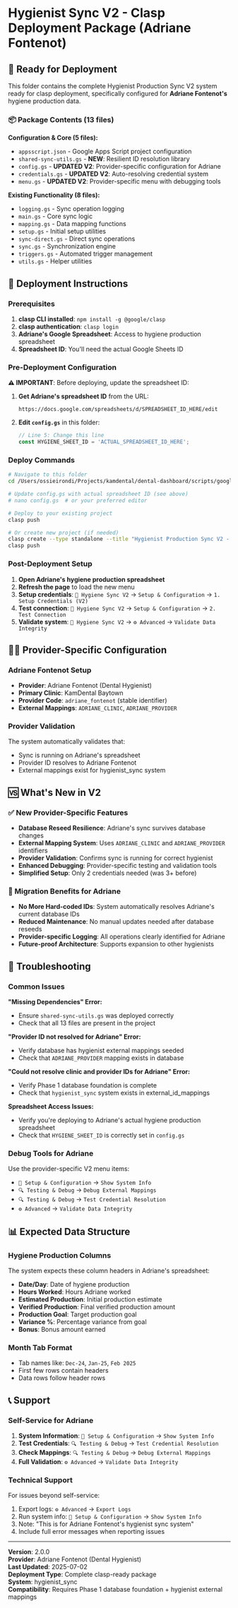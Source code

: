 # Hygienist Sync V2 - Clasp Deployment Package (Adriane Fontenot)

## 🚀 Ready for Deployment

This folder contains the complete Hygienist Production Sync V2 system ready for clasp deployment, specifically configured for **Adriane Fontenot's** hygiene production data.

### 📦 Package Contents (13 files)

**Configuration & Core (5 files):**
- `appsscript.json` - Google Apps Script project configuration
- `shared-sync-utils.gs` - **NEW**: Resilient ID resolution library
- `config.gs` - **UPDATED V2**: Provider-specific configuration for Adriane
- `credentials.gs` - **UPDATED V2**: Auto-resolving credential system
- `menu.gs` - **UPDATED V2**: Provider-specific menu with debugging tools

**Existing Functionality (8 files):**
- `logging.gs` - Sync operation logging
- `main.gs` - Core sync logic
- `mapping.gs` - Data mapping functions
- `setup.gs` - Initial setup utilities
- `sync-direct.gs` - Direct sync operations
- `sync.gs` - Synchronization engine
- `triggers.gs` - Automated trigger management
- `utils.gs` - Helper utilities

## 🎯 Deployment Instructions

### Prerequisites
1. **clasp CLI installed**: `npm install -g @google/clasp`
2. **clasp authentication**: `clasp login`
3. **Adriane's Google Spreadsheet**: Access to hygiene production spreadsheet
4. **Spreadsheet ID**: You'll need the actual Google Sheets ID

### Pre-Deployment Configuration
**⚠️ IMPORTANT**: Before deploying, update the spreadsheet ID:

1. **Get Adriane's spreadsheet ID** from the URL:
   ```
   https://docs.google.com/spreadsheets/d/SPREADSHEET_ID_HERE/edit
   ```

2. **Edit `config.gs`** in this folder:
   ```javascript
   // Line 5: Change this line
   const HYGIENE_SHEET_ID = 'ACTUAL_SPREADSHEET_ID_HERE';
   ```

### Deploy Commands
```bash
# Navigate to this folder
cd /Users/ossieirondi/Projects/kamdental/dental-dashboard/scripts/google-apps-script/deploy-hygienist-sync-v2

# Update config.gs with actual spreadsheet ID (see above)
# nano config.gs  # or your preferred editor

# Deploy to your existing project
clasp push

# Or create new project (if needed)
clasp create --type standalone --title "Hygienist Production Sync V2 - Adriane"
clasp push
```

### Post-Deployment Setup
1. **Open Adriane's hygiene production spreadsheet**
2. **Refresh the page** to load the new menu
3. **Setup credentials**: `🦷 Hygiene Sync V2` → `Setup & Configuration` → `1. Setup Credentials (V2)`
4. **Test connection**: `🦷 Hygiene Sync V2` → `Setup & Configuration` → `2. Test Connection`
5. **Validate system**: `🦷 Hygiene Sync V2` → `⚙️ Advanced` → `Validate Data Integrity`

## 🧑‍⚕️ Provider-Specific Configuration

### Adriane Fontenot Setup
- **Provider**: Adriane Fontenot (Dental Hygienist)
- **Primary Clinic**: KamDental Baytown
- **Provider Code**: `adriane_fontenot` (stable identifier)
- **External Mappings**: `ADRIANE_CLINIC`, `ADRIANE_PROVIDER`

### Provider Validation
The system automatically validates that:
- Sync is running on Adriane's spreadsheet
- Provider ID resolves to Adriane Fontenot
- External mappings exist for hygienist_sync system

## 🆚 What's New in V2

### ✅ New Provider-Specific Features
- **Database Reseed Resilience**: Adriane's sync survives database changes
- **External Mapping System**: Uses `ADRIANE_CLINIC` and `ADRIANE_PROVIDER` identifiers
- **Provider Validation**: Confirms sync is running for correct hygienist
- **Enhanced Debugging**: Provider-specific testing and validation tools
- **Simplified Setup**: Only 2 credentials needed (was 3+ before)

### 🔄 Migration Benefits for Adriane
- **No More Hard-coded IDs**: System automatically resolves Adriane's current database IDs
- **Reduced Maintenance**: No manual updates needed after database reseeds  
- **Provider-specific Logging**: All operations clearly identified for Adriane
- **Future-proof Architecture**: Supports expansion to other hygienists

## 🔧 Troubleshooting

### Common Issues

**"Missing Dependencies" Error:**
- Ensure `shared-sync-utils.gs` was deployed correctly
- Check that all 13 files are present in the project

**"Provider ID not resolved for Adriane" Error:**
- Verify database has hygienist external mappings seeded
- Check that `ADRIANE_PROVIDER` mapping exists in database

**"Could not resolve clinic and provider IDs for Adriane" Error:**
- Verify Phase 1 database foundation is complete
- Check that `hygienist_sync` system exists in external_id_mappings

**Spreadsheet Access Issues:**
- Verify you're deploying to Adriane's actual hygiene production spreadsheet
- Check that `HYGIENE_SHEET_ID` is correctly set in `config.gs`

### Debug Tools for Adriane
Use the provider-specific V2 menu items:
- `🔧 Setup & Configuration` → `Show System Info`
- `🔍 Testing & Debug` → `Debug External Mappings`
- `🔍 Testing & Debug` → `Test Credential Resolution`
- `⚙️ Advanced` → `Validate Data Integrity`

## 📊 Expected Data Structure

### Hygiene Production Columns
The system expects these column headers in Adriane's spreadsheet:
- **Date/Day**: Date of hygiene production
- **Hours Worked**: Hours Adriane worked
- **Estimated Production**: Initial production estimate
- **Verified Production**: Final verified production amount
- **Production Goal**: Target production goal
- **Variance %**: Percentage variance from goal
- **Bonus**: Bonus amount earned

### Month Tab Format
- Tab names like: `Dec-24`, `Jan-25`, `Feb 2025`
- First few rows contain headers
- Data rows follow header rows

## 📞 Support

### Self-Service for Adriane
1. **System Information**: `🔧 Setup & Configuration` → `Show System Info`
2. **Test Credentials**: `🔍 Testing & Debug` → `Test Credential Resolution`
3. **Check Mappings**: `🔍 Testing & Debug` → `Debug External Mappings`
4. **Full Validation**: `⚙️ Advanced` → `Validate Data Integrity`

### Technical Support
For issues beyond self-service:
1. Export logs: `⚙️ Advanced` → `Export Logs`
2. Run system info: `🔧 Setup & Configuration` → `Show System Info`
3. Note: "This is for Adriane Fontenot's hygienist sync system"
4. Include full error messages when reporting issues

---

**Version**: 2.0.0  
**Provider**: Adriane Fontenot (Dental Hygienist)  
**Last Updated**: 2025-07-02  
**Deployment Type**: Complete clasp-ready package  
**System**: hygienist_sync  
**Compatibility**: Requires Phase 1 database foundation + hygienist external mappings